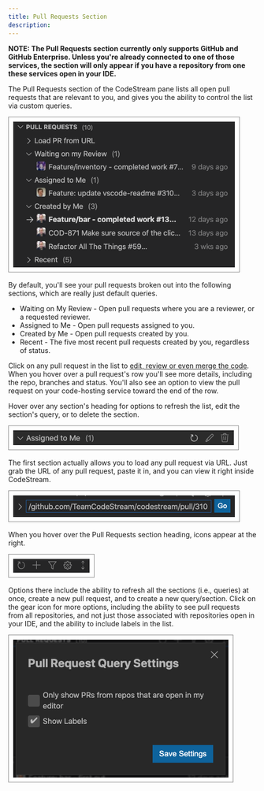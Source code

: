 ```yaml
---
title: Pull Requests Section
description: 
---
```


**NOTE: The Pull Requests section currently only supports GitHub and GitHub
Enterprise. Unless you're already connected to one of those services, the
section will only appear if you have a repository from one these services open
in your IDE.**

The Pull Requests section of the CodeStream pane lists all open pull requests
that are relevant to you, and gives you the ability to control the list via
custom queries. 

![Pull Requests Section](../assets/images/PullRequestsSection.png)

By default, you'll see your pull requests broken out into the following
sections, which are really just default queries.

* Waiting on My Review - Open pull requests where you are a reviewer, or a
  requested reviewer.
* Assigned to Me - Open pull requests assigned to you.
* Created by Me - Open pull requests created by you.
* Recent - The five most recent pull requests created by you, regardless of
  status.

Click on any pull request in the list to [edit, review or even merge the
code](../workflow/pull-requests). When you hover over a pull request's row
you'll see more details, including the repo, branches and status. You'll also
see an option to view the pull request on your code-hosting service toward the
end of the row. 

Hover over any section's heading for options to refresh the list, edit the
section's query, or to delete the section.

![Query Header](../assets/images/PRQueryHeader.png)

The first section actually allows you to load any pull request via URL. Just
grab the URL of any pull request, paste it in, and you can view it right inside
CodeStream.

![Load PR from URL](../assets/images/PRLoadFromURL.png)

When you hover over the Pull Requests section heading, icons appear at the
right.

![Pull Requests Section Header](../assets/images/PRSectionHeader.png)

Options there include the ability to refresh all the sections (i.e., queries) at
once, create a new pull request, and to create a new query/section. Click on the
gear icon for more options, including the ability to see pull requests from all
repositories, and not just those associated with repositories open in your IDE,
and the ability to include labels in the list.

![Pull Request Section Settings](../assets/images/PRSectionSettings.png)
